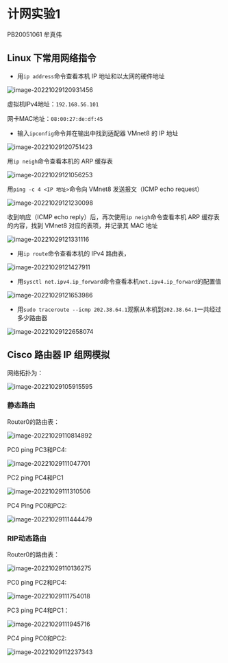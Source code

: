 # 计网实验1

PB20051061 牟真伟

## Linux 下常用网络指令

- 用`ip address`命令查看本机 IP 地址和以太网的硬件地址

![image-20221029120931456](https://gitee.com/aweary/img/raw/master/img/image-20221029120931456.png)

虚拟机IPv4地址：`192.168.56.101`

网卡MAC地址：`08:00:27:de:df:45`

- 输入`ipconfig`命令并在输出中找到适配器 VMnet8 的 IP 地址

![image-20221029120751423](https://gitee.com/aweary/img/raw/master/img/image-20221029120751423.png)

用`ip neigh`命令查看本机的 ARP 缓存表

![image-20221029121056253](https://gitee.com/aweary/img/raw/master/img/image-20221029121056253.png)

用`ping -c 4 <IP 地址>`命令向 VMnet8 发送报文（ICMP echo request）

![image-20221029121230098](https://gitee.com/aweary/img/raw/master/img/image-20221029121230098.png)

收到响应（ICMP echo reply）后，再次使用`ip neigh`命令查看本机 ARP 缓存表的内容，找到 VMnet8 对应的表项，并记录其 MAC 地址

![image-20221029121331116](https://gitee.com/aweary/img/raw/master/img/image-20221029121331116.png)

- 用`ip route`命令查看本机的 IPv4 路由表，

![image-20221029121427911](https://gitee.com/aweary/img/raw/master/img/image-20221029121427911.png)

- 用`sysctl net.ipv4.ip_forward`命令查看本机`net.ipv4.ip_forward`的配置值

![image-20221029121653986](https://gitee.com/aweary/img/raw/master/img/image-20221029121653986.png)

- 用`sudo traceroute --icmp 202.38.64.1`观察从本机到`202.38.64.1`一共经过多少路由器

![image-20221029122658074](https://gitee.com/aweary/img/raw/master/img/image-20221029122658074.png)

## Cisco 路由器 IP 组网模拟

网络拓扑为：

![image-20221029105915595](https://gitee.com/aweary/img/raw/master/img/image-20221029105915595.png)

### 静态路由

Router0的路由表：

![image-20221029110814892](https://gitee.com/aweary/img/raw/master/img/image-20221029110814892.png)

PC0 ping PC3和PC4:

![image-20221029111047701](https://gitee.com/aweary/img/raw/master/img/image-20221029111047701.png)

PC2 ping PC4和PC1

![image-20221029111310506](https://gitee.com/aweary/img/raw/master/img/image-20221029111310506.png)

PC4  Ping PC0和PC2:

![image-20221029111444479](https://gitee.com/aweary/img/raw/master/img/image-20221029111444479.png)

### RIP动态路由

Router0的路由表：

![image-20221029110136275](https://gitee.com/aweary/img/raw/master/img/image-20221029110136275.png)

PC0 ping PC2和PC4:

![image-20221029111754018](https://gitee.com/aweary/img/raw/master/img/image-20221029111754018.png)

PC3 ping PC4和PC1：

![image-20221029111945716](https://gitee.com/aweary/img/raw/master/img/image-20221029111945716.png)

PC4 ping PC0和PC2:

![image-20221029112237343](https://gitee.com/aweary/img/raw/master/img/image-20221029112237343.png)